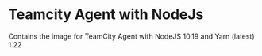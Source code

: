 # Teamcity Agent with NodeJs

Contains the image for TeamCity Agent with NodeJS 10.19 and Yarn (latest) 1.22
